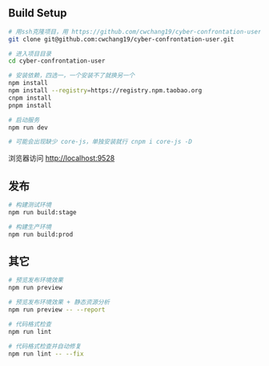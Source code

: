 ## Build Setup

```bash
# 用ssh克隆项目，用 https://github.com/cwchang19/cyber-confrontation-user.git 克隆推送不稳定
git clone git@github.com:cwchang19/cyber-confrontation-user.git

# 进入项目目录
cd cyber-confrontation-user

# 安装依赖，四选一，一个安装不了就换另一个
npm install
npm install --registry=https://registry.npm.taobao.org
cnpm install
pnpm install

# 启动服务
npm run dev

# 可能会出现缺少 core-js，单独安装就行 cnpm i core-js -D
```

浏览器访问 [http://localhost:9528](http://localhost:9528)

## 发布

```bash
# 构建测试环境
npm run build:stage

# 构建生产环境
npm run build:prod
```

## 其它

```bash
# 预览发布环境效果
npm run preview

# 预览发布环境效果 + 静态资源分析
npm run preview -- --report

# 代码格式检查
npm run lint

# 代码格式检查并自动修复
npm run lint -- --fix
```
